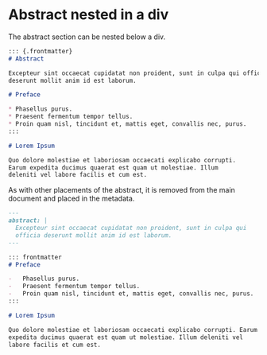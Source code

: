 # Abstract nested in a div

The abstract section can be nested below a div.

``` markdown {#input}
::: {.frontmatter}
# Abstract

Excepteur sint occaecat cupidatat non proident, sunt in culpa qui officia
deserunt mollit anim id est laborum.

# Preface

* Phasellus purus.
* Praesent fermentum tempor tellus.
* Proin quam nisl, tincidunt et, mattis eget, convallis nec, purus.
:::

# Lorem Ipsum

Quo dolore molestiae et laboriosam occaecati explicabo corrupti.
Earum expedita ducimus quaerat est quam ut molestiae. Illum
deleniti vel labore facilis et cum est.
```

As with other placements of the abstract, it is removed from the
main document and placed in the metadata.

``` markdown {#output}
---
abstract: |
  Excepteur sint occaecat cupidatat non proident, sunt in culpa qui
  officia deserunt mollit anim id est laborum.
---

::: frontmatter
# Preface

-   Phasellus purus.
-   Praesent fermentum tempor tellus.
-   Proin quam nisl, tincidunt et, mattis eget, convallis nec, purus.
:::

# Lorem Ipsum

Quo dolore molestiae et laboriosam occaecati explicabo corrupti. Earum
expedita ducimus quaerat est quam ut molestiae. Illum deleniti vel
labore facilis et cum est.
```

